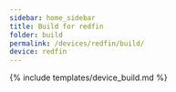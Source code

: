 ```yaml
---
sidebar: home_sidebar
title: Build for redfin
folder: build
permalink: /devices/redfin/build/
device: redfin
---
```

{% include templates/device_build.md %}
